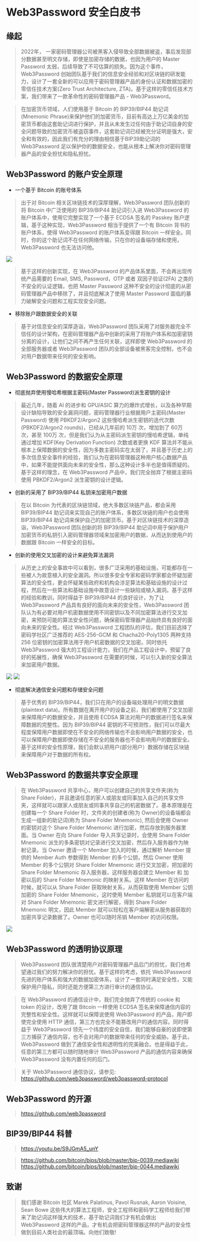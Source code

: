 # Web3Password 安全白皮书

## 缘起

> 2022年， 一家密码管理器公司被黑客入侵导致全部数据被盗，事后发现部分数据甚至明文存储，即使是加密存储的数据，也因为用户的 Master Password 太弱，后续导致了不可估算的损失。因为这个事件，Web3Password 创始团队基于我们的信息安全经验和对区块链的研发能力，设计了一套全新的可以应用于密码管理器产品的身份认证和数据加密的零信任技术方案(Zero Trust Architecture, ZTA)。基于这样的零信任技术方案，我们带来了一款革命性的密码管理器产品 - Web3Password。

> 在加密货币领域，人们使用基于 Bitcoin 的 BIP39/BIP44 助记词(Mnemonic Phrase)来保护他们的加密货币，目前有高达上万亿美金的加密货币都由这套助记词进行保护，并且从未发生过任何由于助记词自身的安全问题导致的加密货币被盗窃事件，这套助记词已经被充分证明是强大，安全和有效的，因此我们有充分的理由相信基于BIP39助记词的 Web3Password 足以保护你的数据安全，也能从根本上解决你对密码管理器产品的安全担忧和隐私担忧。

## Web3Password 的账户安全原理

- 一个基于 Bitcoin 的账号体系

> 出于对 Bitcoin 相关区块链技术的深厚理解，Web3Password 团队创新的将 Bitcoin 中广泛使用的 BIP39/BIP44 助记词引入进 Web3Password 的账户体系中，使用它完整实现了一个基于 ECDSA 签名的 Passkey 账户逻辑，基于这种实现，Web3Password 相当于提供了一个有 Bitcoin 背书的账户体系，使得 Web3Password 的账户体系变得跟 Bitcoin 一样安全。同时，你的这个助记词不在任何网络传输，只在你的设备端存储和使用，Web3Password 也无法访问他。

![](image/Web3Password-Client-20231115.png)

> 基于这样的创新实现，在 Web3Password 的产品体系里面，不会再出现传统产品需要的 Email, SMS, Password，OTP 或者 双因子验证(2FA) 之类的不安全的认证逻辑，也把 Master Password 这种不安全的设计彻底的从密码管理器产品中移除了，并且彻底解决了使用 Master Password 面临的暴力破解安全问题和工程实现安全问题。

- 移除账户跟数据安全的关联

> 基于对信息安全的深厚造诣，Web3Password 团队采用了对服务器完全不信任的设计架构，在密码管理器产品中创新的采用了将账户体系和加密密钥分离的设计，让他们之间不再产生任何关联，这样即使 Web3Password 的全部服务器或者 Web3Password 团队的全部设备被黑客完全控制，也不会对用户数据带来任何的安全影响。


## Web3Password 的数据安全原理

- 彻底抛弃使用慢哈希根据主密码(Master Password)派生密钥的设计

> 最近几年，随着 AI 的进步和 GPU/ASIC 算力的爆炸式增长，以及各种早期设计缺陷导致的安全漏洞问题，密码管理器行业根据用户主密码(Master Password) 使用 PBKDF2/Argon2 这些慢哈希派生密钥的迭代次数 (PBKDF2/Argon2 rounds)，已经从几年前的 10万 次，增加到了 60万 次，甚至 100万 次，但是我们认为从主密码派生密钥的慢哈希逻辑，单纯通过增加 KDF(Key Derivation Function) 次数或者更换 KDF 算法并不能从根本上保障数据的安全性，因为多数主密码实在太弱了，并且基于历史上的多次信息安全事件的经验，我们认为在密码管理器这种用户核心数据产品中，如果不能提供面向未来的安全性，那么这种设计多半也是值得质疑的。基于这样的理念，在 Web3Password 产品中，我们完全抛弃了根据主密码使用 PBKDF2/Argon2 派生密钥的设计逻辑。

- 创新的采用了 BIP39/BIP44 私钥来加密用户数据

> 在以 Bitcoin 为代表的区块链领域，绝大多数区块链产品，都会采用 BIP39/BIP44 助记词来实现自己的账户体系，多数区块链的用户也会使用 BIP39/BIP44 助记词来保护自己的加密货币。基于对区块链技术的深厚造诣，Web3Password 团队创新的将 BIP39/BIP44 助记词中用于保护用户加密货币的私钥引入密码管理器领域来加密用户的数据，从而达到使用户的数据跟 Bitcoin 一样安全的目标。

- 创新的使用交叉加密的设计来避免算法漏洞

> 从历史上的安全事故中可以看到，很多广泛采用的基础设施，可能都存在一些被人为故意植入的安全漏洞。所以很多安全专家和密码学家都会怀疑加密算法的安全性，更会怀疑某些政府和机构会涉足算法和基础设施的设计过程，然后在一些算法和基础设施中故意设计一些缺陷或植入漏洞。基于这样的经验和教训，同时得益于 BIP39/BIP44 的良好设计，为了让 Web3Password 产品具有良好的面向未来的安全性，Web3Password 团队认为有必要对用户机密数据使用不同密钥以及不同加密算法进行交叉加密，来预防可能的算法安全性问题，确保密码管理器产品始终具有良好的面向未来的安全性。经过 Web3Password 工程团队的评估，我们目前选择了密码学社区广泛推荐的 AES-256-GCM 和 Chacha20-Poly1305 两种支持 256 位密钥的加密算法用于用户机密数据的交叉加密。同时依托 Web3Password 强大的工程设计能力，我们在产品工程设计中，预留了良好的拓展性，确保 Web3Password 在需要的时候，可以引入新的安全算法来加密用户数据。

![](image/Web3Password-Client-20231115.png)
![](image/Web3Password-Full-20231115.png)

- 彻底解决通信安全问题和存储安全问题

> 基于优秀的 BIP39/BIP44，我们只在用户的设备端处理用户的明文数据(plaintext data)。所有数据在离开用户的设备之前，我们都使用了交叉加密来保障用户的数据安全，并且使用 ECDSA 算法对用户的数据进行签名来保障数据的完整性。因为 BIP39/BIP44 密钥的不可预测性，我们可以尽最大程度保障用户数据即使在不安全的网络传输也不会影响用户数据的安全，也可以保障用户数据即使存储在不安全的服务器也不会影响用户的数据安全。基于这样的安全性原理，我们会默认把用户(部分用户）数据存储在区块链来保障用户对于数据的所有权。

## Web3Password 的数据共享安全原理

> 在 Web3Password 共享中心，用户可以创建自己的共享文件夹(称为 Share Folder)，并且邀请任意的家人或朋友或同事加入自己的共享文件夹，这样就可以跟家人或朋友或同事共享自己的机密数据了。基本原理是在创建每一个 Share Folder 时，文件夹的创建者(称为 Owner)的设备端都会生成一组新的助记词(称为 Share Folder Mnemonic), 然后会使用 Owner 的密钥对这个 Share Folder Mnemonic 进行加密，然后存放到服务器里面。当 Owner 在向 Share Folder 导入共享记录时，会使用 Share Folder Mnemonic 派生的多条密钥对记录进行交叉加密，然后存入服务器作为映射记录。当 Owner 邀请一个 Member 加入的时候，通过解析 Member 提供的 Member Auth 参数得到 Member 的多个公钥，然后 Owner 使用 Member 的多个公钥对 Share Folder Mnemonic 进行交叉加密，把加密的 Share Folder Mnemonic 存入服务器，这样服务器会建立 Member 和 加密以后的 Share Folder Mnemonic 的映射关系。这样 Member 在访问的时候，就可以从 Share Folder 获取映射关系，从而获取使用 Member 公钥加密的 Share Folder Mnemonic，这时使用 Member 私钥就可以在客户端对 Share Folder Mnemonic 密文进行解密，得到 Share Folder Mnemonic 明文，因此 Member 就可以轻松在客户端解密从服务器获取的加密共享记录数据了。Owner 也可以随时吊销 Member 的访问权限。

![](image/Web3Password-Secure-Share-20231115.png)

## Web3Password 的透明协议原理

> Web3Password 团队很清楚用户对密码管理器产品后门的担忧，我们也希望通过我们的努力解决你的担忧。基于这样的考虑，依托 Web3Password 先进的账户体系和强大的数据加密体系，设计了一套同时满足安全性，又能保护用户隐私，同时还能方便第三方进行审计的通信协议。

> 在 Web3Password 的通信设计中，我们完全抛弃了传统的 cookie 和 token 的设计，改用了跟 Bitcoin 一样使用 ECDSA 签名来保障通信内容的完整性和安全性。这样就可以保障说使用 Web3Password 的产品，用户即使完全使用 HTTP 通信，第三方也完全不能篡改用户的通信内容。同时得益于 Web3Password 领先一个纬度的安全自信，我们能够自豪的说即使第三方捕获了通信内容，也不会对用户的数据带来任何的安全威胁。基于此，Web3Password 做到了通信安全性和透明性的完美融合。也是得益于此，任意的第三方都可以随时随地审计 Web3Password 产品的通信内容来确保 Web3Password 没有内置任何的后门。

> 关于 Web3Password 通信协议，请参见:
> https://github.com/web3password/web3password-protocol

## Web3Password 的开源
> https://github.com/web3password


## BIP39/BIP44 科普
> https://youtu.be/S9JGmA5_unY

> https://github.com/bitcoin/bips/blob/master/bip-0039.mediawiki
> https://github.com/bitcoin/bips/blob/master/bip-0044.mediawiki


## 致谢
> 我们感谢 Bitcoin 社区 Marek Palatinus, Pavol Rusnak, Aaron Voisine, Sean Bowe 这些伟大的算法工程师，安全工程师和密码学工程师给我们带来了助记词这样强大的技术，基于助记词我们才有机会做出 Web3Password 这样的产品，才有机会把密码管理器这样的产品的安全性做到目前人类社会的最顶端。向他们致敬!


